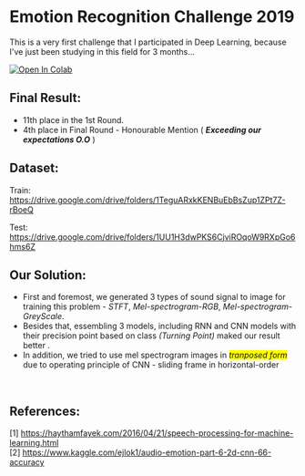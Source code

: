 # Emotion Recognition Challenge 2019
This is a very first challenge that I participated in Deep Learning, because I've just been studying in this field for 3 months...

</p>
<a href="https://colab.research.google.com/github/nhatsmrt/erc/blob/master/ERC.ipynb">
  <img src="https://colab.research.google.com/assets/colab-badge.svg" alt="Open In Colab"/>
</a>

## Final Result: 
- 11th place in the 1st Round.
- 4th place in Final Round - Honourable Mention ( ***Exceeding our expectations O.O*** )

## Dataset:
Train: https://drive.google.com/drive/folders/1TeguARxkKENBuEbBsZup1ZPt7Z-rBoeQ

Test: https://drive.google.com/drive/folders/1UU1H3dwPKS6CjviROqoW9RXpGo6hms6Z

## Our Solution:
* First and foremost, we generated 3 types of sound signal to image for training this problem - *STFT*, *Mel-spectrogram-RGB*, *Mel-spectrogram-GreyScale*. 
* Besides that, essembling 3 models, including RNN and CNN models with their precision point based on class *(Turning Point)* maked our result better . 
* In addition, we tried to use mel spectrogram images in <span style="background-color: #FFFF00">*tranposed form*</span> due to operating principle of CNN - sliding frame in horizontal-order
<br />

## References:
[1] https://haythamfayek.com/2016/04/21/speech-processing-for-machine-learning.html
<br />
[2] https://www.kaggle.com/ejlok1/audio-emotion-part-6-2d-cnn-66-accuracy
<br />
